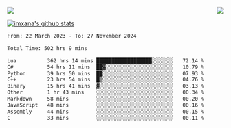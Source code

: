 <p>
  <a href="https://count.getloli.com/"><img src="https://count.getloli.com/get/@xana.readme?theme=moebooru-h"></a>
  <img src="https://weather-icon.journeyad.repl.co/@hangzhou?v=1" align="right">
</p>


<a href="https://github.com/imxana"><img align="center" src="https://github-readme-stats.vercel.app/api?username=imxana&show_icons=true&include_all_commits=true&hide_border=tru&custom_title=imxana%27s%20Github%20Stats" alt="imxana's github stats" /></a> 

<!--START_SECTION:waka-->

```txt
From: 22 March 2023 - To: 27 November 2024

Total Time: 502 hrs 9 mins

Lua          362 hrs 14 mins ██████████████████░░░░░░░   72.14 %
C#           54 hrs 11 mins  ██▓░░░░░░░░░░░░░░░░░░░░░░   10.79 %
Python       39 hrs 50 mins  ██░░░░░░░░░░░░░░░░░░░░░░░   07.93 %
C++          23 hrs 54 mins  █▒░░░░░░░░░░░░░░░░░░░░░░░   04.76 %
Binary       15 hrs 41 mins  ▓░░░░░░░░░░░░░░░░░░░░░░░░   03.13 %
Other        1 hr 43 mins    ░░░░░░░░░░░░░░░░░░░░░░░░░   00.34 %
Markdown     58 mins         ░░░░░░░░░░░░░░░░░░░░░░░░░   00.20 %
JavaScript   48 mins         ░░░░░░░░░░░░░░░░░░░░░░░░░   00.16 %
Assembly     44 mins         ░░░░░░░░░░░░░░░░░░░░░░░░░   00.15 %
C            33 mins         ░░░░░░░░░░░░░░░░░░░░░░░░░   00.11 %
```

<!--END_SECTION:waka-->
